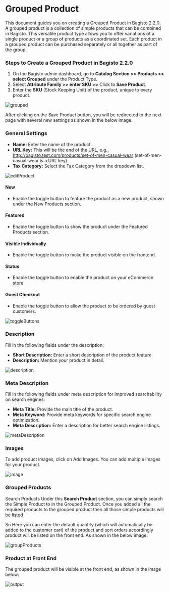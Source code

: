 # Grouped Product

This document guides you on creating a Grouped Product in Bagisto 2.2.0. A grouped product is a collection of simple products that can be combined in Bagisto. This versatile product type allows you to offer variations of a single product or a group of products as a coordinated set. Each product in a grouped product can be purchased separately or all together as part of the group.

### Steps to Create a Grouped Product in Bagisto 2.2.0

1. On the Bagisto admin dashboard, go to **Catalog Section >> Products >> select Grouped** under the Product Type.
2. Select **Attribute Family >> enter SKU >>** Click to **Save Product**.
3. Enter the **SKU** (Stock Keeping Unit) of the product, unique to every product.

![grouped](../../assets/2.2.0/images/grouped-product/grouped.png)

After clicking on the Save Product button, you will be redirected to the next page with several new settings as shown in the below image.

### General Settings

- **Name:** Enter the name of the product.
- **URL Key:** This will be the end of the URL, e.g., http://bagisto.test.com/products/set-of-men-casual-wear (set-of-men-casual-wear is a URL key).
- **Tax Category:** Select the Tax Category from the dropdown list.

![editProduct](../../assets/2.2.0/images/grouped-product/editProduct.png)

#### New

- Enable the toggle button to feature the product as a new product, shown under the New Products section.

#### Featured

- Enable the toggle button to show the product under the Featured Products section.

#### Visible Individually

- Enable the toggle button to make the product visible on the frontend.

#### Status

- Enable the toggle button to enable the product on your eCommerce store.

#### Guest Checkout

- Enable the toggle button to allow the product to be ordered by guest customers.

![toggleButtons](../../assets/2.2.0/images/grouped-product/toggleButtons.png)

### Description

Fill in the following fields under the description:

- **Short Description:** Enter a short description of the product feature.
- **Description:** Mention your product in detail.

![description](../../assets/2.2.0/images/grouped-product/description.png)

### Meta Description

Fill in the following fields under meta description for improved searchability on search engines:

- **Meta Title:** Provide the main title of the product.
- **Meta Keyword:** Provide meta keywords for specific search engine optimization.
- **Meta Description:** Enter a description for better search engine listings.

![metaDescription](../../assets/2.2.0/images/grouped-product/metaDescription.png)

### Images

To add product images, click on Add Images. You can add multiple images for your product.

![image](../../assets/2.2.0/images/grouped-product/image.png)

### Grouped Products

Search Products Under this **Search Product** section, you can simply search the Simple Product to in the Grouped Product. Once you added all the required products to the grouped product then all those simple products will be listed

So Here you can enter the default quantity (which will automatically be added to the customer cart) of the product and sort orders accordingly product will be listed on the front end. As shown in the below image.

![groupProducts](../../assets/2.2.0/images/grouped-product/groupProducts.png)

### Product at Front End

The grouped product will be visible at the front end, as shown in the image below:

![output](../../assets/2.2.0/images/grouped-product/output.png)

